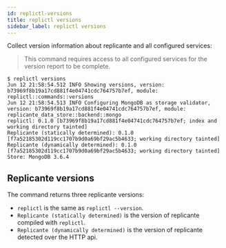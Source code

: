```yaml
---
id: replictl-versions
title: replictl versions
sidebar_label: replictl versions
---
```


Collect version information about replicante and all configured services:

<blockquote class="info">

This command requires access to all configured services for the version report to be complete.

</blockquote>

```text
$ replictl versions
Jun 12 21:58:54.512 INFO Showing versions, version: b73969f8b19a17cd881f4e04741cdc764757b7ef, module: replictl::commands::versions
Jun 12 21:58:54.513 INFO Configuring MongoDB as storage validator, version: b73969f8b19a17cd881f4e04741cdc764757b7ef, module: replicante_data_store::backend::mongo
replictl: 0.1.0 [b73969f8b19a17cd881f4e04741cdc764757b7ef; index and working directory tainted]
Replicante (statically determined): 0.1.0 [f7a52185302d119cc1707b9d0a69bf29ac5b4633; working directory tainted]
Replicante (dynamically determined): 0.1.0 [f7a52185302d119cc1707b9d0a69bf29ac5b4633; working directory tainted]
Store: MongoDB 3.6.4
```

## Replicante versions
The command returns three replicante versions:

  * `replictl` is the same as `replictl --version`.
  * `Replicante (statically determined)` is the version of replicante compiled with `replictl`.
  * `Replicante (dynamically determined)` is the version of replicante detected over the HTTP api.
